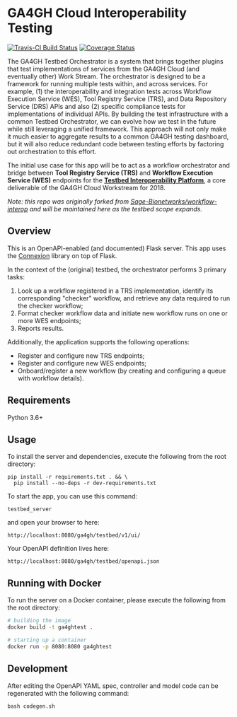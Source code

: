 # GA4GH Cloud Interoperability Testing

[![Travis-CI Build Status](https://travis-ci.org/ga4gh/cloud-interop-testing.svg?branch=develop)](https://travis-ci.org/ga4gh/cloud-interop-testing.svg?branch=develop) 
[![Coverage Status](https://coveralls.io/repos/github/ga4gh/cloud-interop-testing/badge.svg?branch=develop)](https://coveralls.io/ga4gh/cloud-interop-testing?branch=develop)

The GA4GH Testbed Orchestrator is a system that brings together plugins that test implementations of services from the GA4GH Cloud (and eventually other) Work Stream. The orchestrator is designed to be a framework for running multiple tests within, and across services. For example, (1) the interoperability and integration tests across Workflow Execution Service (WES), Tool Registry Service (TRS), and Data Repository Service (DRS) APIs and also (2) specific compliance tests for implementations of individual APIs. By building the test infrastructure with a common Testbed Orchestrator, we can evolve how we test in the future while still leveraging a unified framework. This approach will not only make it much easier to aggregate results to a common GA4GH testing dashboard, but it will also reduce redundant code between testing efforts by factoring out orchestration to this effort.

The initial use case for this app will be to act as a workflow orchestrator and bridge between **Tool Registry Service (TRS)** and **Workflow Execution Service (WES)** endpoints for the [**Testbed Interoperability Platform**](https://docs.google.com/document/d/12Mq4v7o5VKF-DkFTQwsUQ-aWZ5aBeIcl_5YrhbaSv7M/edit?usp=sharing), a core deliverable of the GA4GH Cloud Workstream for 2018.

*Note: this repo was originally forked from [Sage-Bionetworks/workflow-interop](https://github.com/Sage-Bionetworks/workflow-interop) and will be maintained here as the testbed scope expands.*

## Overview

This is an OpenAPI-enabled (and documented) Flask server. This app uses the [Connexion](https://github.com/zalando/connexion) library on top of Flask.

In the context of the (original) testbed, the orchestrator performs 3 primary tasks:

1. Look up a workflow registered in a TRS implementation, identify its corresponding "checker" workflow, and retrieve any data required to run the checker workflow;
2. Format checker workflow data and initiate new workflow runs on one or more WES endpoints;
3. Reports results.

Additionally, the application supports the following operations:

+ Register and configure new TRS endpoints;
+ Register and configure new WES endpoints;
+ Onboard/register a new workflow (by creating and configuring a queue with workflow details).

## Requirements

Python 3.6+

## Usage

To install the server and dependencies, execute the following from the root directory:

```shell
pip install -r requirements.txt . && \
  pip install --no-deps -r dev-requirements.txt
```

To start the app, you can use this command:

```shell
testbed_server
```

and open your browser to here:

```
http://localhost:8080/ga4gh/testbed/v1/ui/
```

Your OpenAPI definition lives here:

```
http://localhost:8080/ga4gh/testbed/openapi.json
```

## Running with Docker

To run the server on a Docker container, please execute the following from the root directory:

```bash
# building the image
docker build -t ga4ghtest .

# starting up a container
docker run -p 8080:8080 ga4ghtest
```

## Development

After editing the OpenAPI YAML spec, controller and model code can be regenerated with the following command:

```shell
bash codegen.sh
```
